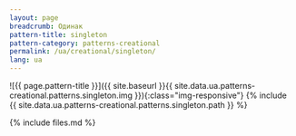 ```yaml
---
layout: page
breadcrumb: Одинак
pattern-title: singleton
pattern-category: patterns-creational
permalink: /ua/creational/singleton/
lang: ua
---
```


![{{ page.pattern-title }}]({{ site.baseurl }}{{ site.data.ua.patterns-creational.patterns.singleton.img }}){:class="img-responsive"}
{% include {{ site.data.ua.patterns-creational.patterns.singleton.path }} %}

{% include files.md %}